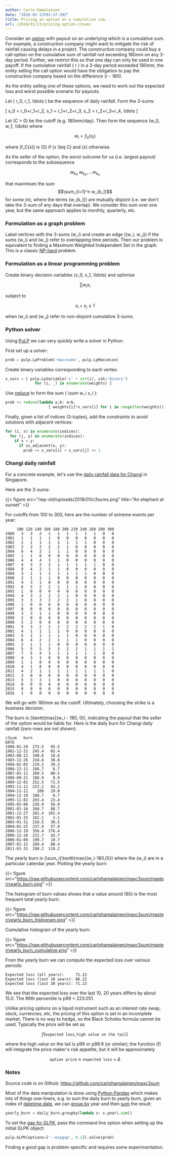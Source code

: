 ```yaml
---
author: Carlo Hamalainen
date: "2018-01-13T01:37:39Z"
title: Pricing an option on a cumulative sum.
url: /2018/01/13/pricing-option-c3sum/
---
```


Consider an [option](https://en.wikipedia.org/wiki/Option_(finance)) with payout on an underlying which is a cumulative sum. For example, a construction company might want to mitigate the risk of rainfall causing delays in a project.
The construction company could buy a call option on the cumulative sum of rainfall not exceeding 180mm on any 3-day period.
Further, we restrict this so that one day can only be used in one payoff.
If the cumulative rainfall \( r \) in a 3-day period exceeded 180mm, the entity selling the call option would have the obligation to pay the construction company based on the difference \(r - 180\).

As the entity selling one of these options, we need to work out the expected loss and worst possible scenario for payouts.

Let \( r_0, r_1, \ldots \) be the sequence of daily rainfall. Form the 3-sums:

\[
s_0 = r_0+r_1+r_2, s_1 = r_1+r_2+r_3, s_2 = r_2+r_3+r_4, \ldots
\]

Let \(C > 0\) be the cutoff (e.g. 180mm/day). Then form the sequence \(w_0, w_1, \ldots\) where

$$
w_i = f_C(s_i)
$$


where \(f_C(x)\) is \(0\) if \(x \leq C\) and \(x\) otherwise.

As the seller of the option, the worst outcome for us (i.e. largest payout) corresponds to the subsequence

$$
w_{k_1}, w_{k_2}, \ldots w_{k_n}
$$


that maximises the sum $$\sum_{l=1}^n w_{k_l}$$ for some \(n\), where the terms \(w_{k_l}\) are mutually disjoint (i.e. we don't take the 3-sum of any days that overlap). We consider this sum over one year, but the same approach applies to monthly, quarterly, etc.

### Formulation as a graph problem

Label vertices with the 3-sums \(w_i\) and create an edge \((w_i, w_j)\) if the sums \(w_i\) and \(w_j\) refer to overlapping time periods. Then our problem is equivalent to finding a Maximum Weighted Independent Set in the graph. This is a classic [NP-hard](https://en.wikipedia.org/wiki/Independent_set_(graph_theory)#Finding_independent_sets) problem.

### Formulation as a linear programming problem

Create binary decision variables \(x_0, x_1, \ldots\) and optimise

$$ \sum{w_i x_i} $$


subject to

$$
x_i + x_j \leq 1
$$


when \(w_i\) and \(w_j\) refer to non-disjoint cumulative 3-sums.

### Python solver

Using [PuLP](https://www.coin-or.org/PuLP/index.html) we can very quickly write a solver in Python.

First set up a solver:

```python
prob = pulp.LpProblem('maxcsums', pulp.LpMaximize)
```

Create binary variables corresponding to each vertex:

```python
x_vars = [ pulp.LpVariable('x' + str(i), cat='Binary')
             for (i, _) in enumerate(weights) ]
```

Use [reduce](https://docs.python.org/2/library/functions.html#reduce) to form the sum \( \sum w_i x_i \):

```python
prob += reduce(lambda a,b: a+b,
                   [ weights[i]*x_vars[i] for i in range(len(weights))])
```

Finally, given a list of indices (3-tuples), add the constraints to avoid solutions with adjacent vertices:

```python
for (i, x) in enumerate(indices):
  for (j, y) in enumerate(indices):
    if x < y:
      if is_adjacent(x, y):
        prob += x_vars[i] + x_vars[j] <= 1
```

### Changi daily rainfall

For a concrete example, let's use the [daily rainfall data for Changi](http://www.weather.gov.sg/climate-historical-daily/) in Singapore.

Here are the 3-sums:

{{< figure src="/wp-old/uploads/2018/01/c3sums.png" title="An elephant at sunset" >}}

For cutoffs from 100 to 300, here are the number of extreme events per year:

         100 120 140 160 180 200 220 240 260 280 300
    1980   3   3   2   1   1   1   1   1   1   0   0
    1981   1   1   1   1   0   0   0   0   0   0   0
    1982   2   1   1   1   1   1   1   1   0   0   0
    1983   2   2   2   2   2   1   0   0   0   0   0
    1984   6   4   2   1   1   1   0   0   0   0   0
    1985   1   1   0   0   0   0   0   0   0   0   0
    1986   4   4   4   3   1   0   0   0   0   0   0
    1987   4   3   2   2   1   1   1   1   1   0   0
    1988   9   4   2   1   1   0   0   0   0   0   0
    1989   3   1   1   1   1   1   1   1   0   0   0
    1990   2   1   1   1   0   0   0   0   0   0   0
    1991   4   3   1   0   0   0   0   0   0   0   0
    1992   6   3   2   2   1   1   1   0   0   0   0
    1993   1   0   0   0   0   0   0   0   0   0   0
    1994   4   3   2   2   2   1   0   0   0   0   0
    1995   3   3   3   2   2   2   1   0   0   0   0
    1996   1   0   0   0   0   0   0   0   0   0   0
    1997   0   0   0   0   0   0   0   0   0   0   0
    1998   3   3   1   1   0   0   0   0   0   0   0
    1999   2   0   0   0   0   0   0   0   0   0   0
    2000   2   2   0   0   0   0   0   0   0   0   0
    2001   5   3   2   2   2   2   2   2   2   1   0
    2002   4   1   1   1   1   0   0   0   0   0   0
    2003   5   1   1   1   1   1   0   0   0   0   0
    2004   6   4   2   2   1   1   1   0   0   0   0
    2005   2   1   1   1   0   0   0   0   0   0   0
    2006   5   5   5   5   3   2   2   1   1   1   1
    2007   7   5   4   3   1   1   1   1   1   0   0
    2008   4   3   1   0   0   0   0   0   0   0   0
    2009   1   1   0   0   0   0   0   0   0   0   0
    2010   4   1   0   0   0   0   0   0   0   0   0
    2011   4   2   1   1   1   1   1   1   1   1   0
    2012   3   0   0   0   0   0   0   0   0   0   0
    2013   5   3   3   1   0   0   0   0   0   0   0
    2014   0   0   0   0   0   0   0   0   0   0   0
    2015   0   0   0   0   0   0   0   0   0   0   0
    2016   1   0   0   0   0   0   0   0   0   0   0

We will go with 180mm as the cutoff. Ultimately, choosing the strike is a business decision.

The burn is \(\texttt{max}(w_i - 180, 0)\), indicating the payout that the seller of the option would be liable for. Here is the daily burn for Changi daily rainfall (zero rows are not shown):

    c3sum   burn
    DATE
    1980-01-20  275.5   95.5
    1982-12-22  245.4   65.4
    1983-08-22  190.6   10.6
    1983-12-26  218.8   38.8
    1984-02-02  219.3   39.3
    1986-12-11  186.7    6.7
    1987-01-11  260.5   80.5
    1988-09-21  188.9    8.9
    1989-12-01  252.5   72.5
    1992-11-11  223.2   43.2
    1994-11-11    209   29.0
    1994-12-19  180.7    0.7
    1995-11-02  203.4   23.4
    1995-02-06  236.9   56.9
    2001-01-16  268.7   88.7
    2001-12-27  281.4  101.4
    2002-01-25  182.1    2.1
    2003-01-31  210.5   30.5
    2004-01-25  237.9   57.9
    2006-12-19  356.4  176.4
    2006-12-26  222.7   42.7
    2006-01-09  190.7   10.7
    2007-01-12  260.4   80.4
    2011-01-31  298.2  118.2

The yearly burn is \(\sum_i{\texttt{max}(w_i-180,0)}\) where the \(w_i\) are in a particular calendar year. Plotting the yearly burn:

{{< figure src="https://raw.githubusercontent.com/carlohamalainen/maxc3sum/master/yearly_burn.png" >}}

The histogram of burn values shows that a value around \(80\) is the most frequent total yearly burn:

{{< figure src="https://raw.githubusercontent.com/carlohamalainen/maxc3sum/master/yearly_burn_histogram.png" >}}

Cumulative histogram of the yearly burn:

{{< figure src="https://raw.githubusercontent.com/carlohamalainen/maxc3sum/master/yearly_burn_cumulative.png" >}}

From the yearly burn we can compute the expected loss over various periods:

    Expected loss (all years):     71.13
    Expected loss (last 10 years): 86.22
    Expected loss (last 20 years): 71.13

We see that the expected loss over the last 10, 20 years differs by about 15.0.
The 99th percentile is p99 = 223.051.

Unlike pricing options on a liquid instrument such as an interest rate swap, stock, currencies, etc, the pricing of this option is set in an incomplete market. There is no way to hedge, so the Black Scholes formula cannot be used. Typically the price will be set as

$$
f(\texttt{expected loss}, \texttt{high value on the tail})
$$


where the high value on the tail is p99 or p99.9 (or similar); the function \(f\) will integrate the price maker's risk appetite, but it will be approximately

$$
\texttt{option price} \approx \texttt{expected loss} + \Delta
$$


### Notes

Source code is on Github: <https://github.com/carlohamalainen/maxc3sum>

Most of the data manipulation is done using [Python Pandas](https://pandas.pydata.org/) which makes lots of things one-liners, e.g. to sum the daily burn to yearly burn, given an index of [datetime.date](https://docs.python.org/2/library/datetime.html), we can [group by](https://pandas.pydata.org/pandas-docs/stable/groupby.html) year and then [sum](https://pandas.pydata.org/pandas-docs/stable/generated/pandas.DataFrame.sum.html) the result:

```python
yearly_burn = daily_burn.groupby(lambda x: x.year).sum()
```

To set the [gap for GLPK](https://en.wikibooks.org/wiki/GLPK/Using_GLPSOL), pass the command line option when setting up the initial GLPK object:

```python
pulp.GLPK(options=['--mipgap', 0.1]).solve(prob)
```

Finding a good gap is problem-specific and requires some experimentation.

